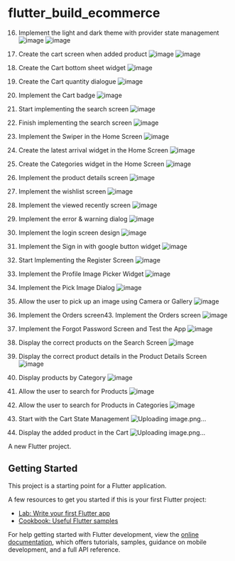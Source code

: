 # flutter_build_ecommerce
16. Implement the light and dark theme with provider state management
![image](https://github.com/JacklynConn/build-commerce/assets/148744079/88d1adf8-d4af-4d20-b583-101af2f70ae5)
![image](https://github.com/JacklynConn/build-commerce/assets/148744079/acfdad48-d3c5-4fff-9b26-0ee3fb14dcaa)

22. Create the cart screen when added product
![image](https://github.com/JacklynConn/build-commerce/assets/148744079/e8533391-6972-4a05-a391-29b8cccc3551)
![image](https://github.com/JacklynConn/build-commerce/assets/148744079/2aca38c2-757d-41c4-9786-93806e2a2760)

23. Create the Cart bottom sheet widget
![image](https://github.com/JacklynConn/build-commerce/assets/148744079/d02b1369-645a-4a0b-bcb9-b8e5e0c859fc)
24. Create the Cart quantity dialogue
![image](https://github.com/JacklynConn/build-commerce/assets/148744079/dc9d3b3b-2d1a-42d2-9594-48656d4df71e)
25. Implement the Cart badge
![image](https://github.com/JacklynConn/build-commerce/assets/148744079/075a39d2-b77e-43c6-93f0-cd4389b8d8d5)
26. Start implementing the search screen
![image](https://github.com/JacklynConn/build-commerce/assets/148744079/50d5f7fb-e037-47a6-9c24-16f21a846197)
27. Finish implementing the search screen
![image](https://github.com/JacklynConn/build-commerce/assets/148744079/e752c129-1215-49f7-8dee-19fb015145cc)
29. Implement the Swiper in the Home Screen
![image](https://github.com/JacklynConn/build-commerce/assets/148744079/12448f79-5973-44d5-bfa4-1107b71a4581)
30. Create the latest arrival widget in the Home Screen
![image](https://github.com/JacklynConn/build-commerce/assets/148744079/8180fdf9-cf1d-4646-81cc-5d420392a47e)
31. Create the Categories widget in the Home Screen
![image](https://github.com/JacklynConn/build-commerce/assets/148744079/9e7a2b69-a2ef-4863-ac47-da35ef3f0507)
32. Implement the product details screen
![image](https://github.com/JacklynConn/build-commerce/assets/148744079/548ad324-abd2-46d3-a3e1-48897a3c9b5c)
34. Implement the wishlist screen
![image](https://github.com/JacklynConn/build-commerce/assets/148744079/f64dddf9-499b-49c6-91cc-e09b01fe1c31)
35. Implement the viewed recently screen
![image](https://github.com/JacklynConn/build-commerce/assets/148744079/28ba1e50-6ab8-4f16-b3d6-4c5751a688f2)
36. Implement the error & warning dialog
![image](https://github.com/JacklynConn/build-commerce/assets/148744079/59dcac7e-7082-4751-af09-f41456a36e27)
37. Implement the login screen design
![image](https://github.com/JacklynConn/build-commerce/assets/148744079/2ae4239f-30c4-43c6-80e1-2eb7f9c41594)
38. Implement the Sign in with google button widget
![image](https://github.com/JacklynConn/build-commerce/assets/148744079/236a5464-1cb9-4628-b374-252d254e9777)
39. Start Implementing the Register Screen
![image](https://github.com/JacklynConn/build-commerce/assets/148744079/3a7783f1-6540-4bd6-9ed4-316f5db94056)
40. Implement the Profile Image Picker Widget
![image](https://github.com/JacklynConn/build-commerce/assets/148744079/6e1a00bb-3e83-42bf-9b3e-828cd1462c07)
41. Implement the Pick Image Dialog
![image](https://github.com/JacklynConn/build-commerce/assets/148744079/062357fd-7617-47d3-a368-8afcf953c822)
42. Allow the user to pick up an image using Camera or Gallery
![image](https://github.com/JacklynConn/build-commerce/assets/148744079/ed8ae170-8833-4433-aa19-4dcdeea542e9)
43. Implement the Orders screen43. Implement the Orders screen
![image](https://github.com/JacklynConn/build-commerce/assets/148744079/bb72223b-6342-4adb-b28e-906a37213124)
44. Implement the Forgot Password Screen and Test the App
![image](https://github.com/JacklynConn/build-commerce/assets/148744079/e748ef39-802e-40f9-8220-c167c1c79a45)
47. Display the correct products on the Search Screen
![image](https://github.com/JacklynConn/build-commerce/assets/148744079/4e1e122f-6f20-4882-972e-6c658fa44382)
50. Display the correct product details in the Product Details Screen
![image](https://github.com/JacklynConn/build-commerce/assets/148744079/f3c7ae17-44a8-4e3a-ac89-2cb0f6c6dc86)
51. Display products by Category
![image](https://github.com/JacklynConn/build-commerce/assets/148744079/baf1728e-d55d-48d1-8fa9-ca96e04d1db0)
52. Allow the user to search for Products
![image](https://github.com/JacklynConn/build-commerce/assets/148744079/23d106bf-d7b2-44e1-b7c6-d56bf6d35861)
53. Allow the user to search for Products in Categories
![image](https://github.com/JacklynConn/build-commerce/assets/148744079/ccd093c6-1380-4c38-8d2f-8addd44db027)
54. Start with the Cart State Management
![Uploading image.png…]()
55. Display the added product in the Cart
![Uploading image.png…]()

















A new Flutter project.

## Getting Started

This project is a starting point for a Flutter application.

A few resources to get you started if this is your first Flutter project:

- [Lab: Write your first Flutter app](https://docs.flutter.dev/get-started/codelab)
- [Cookbook: Useful Flutter samples](https://docs.flutter.dev/cookbook)

For help getting started with Flutter development, view the
[online documentation](https://docs.flutter.dev/), which offers tutorials,
samples, guidance on mobile development, and a full API reference.
